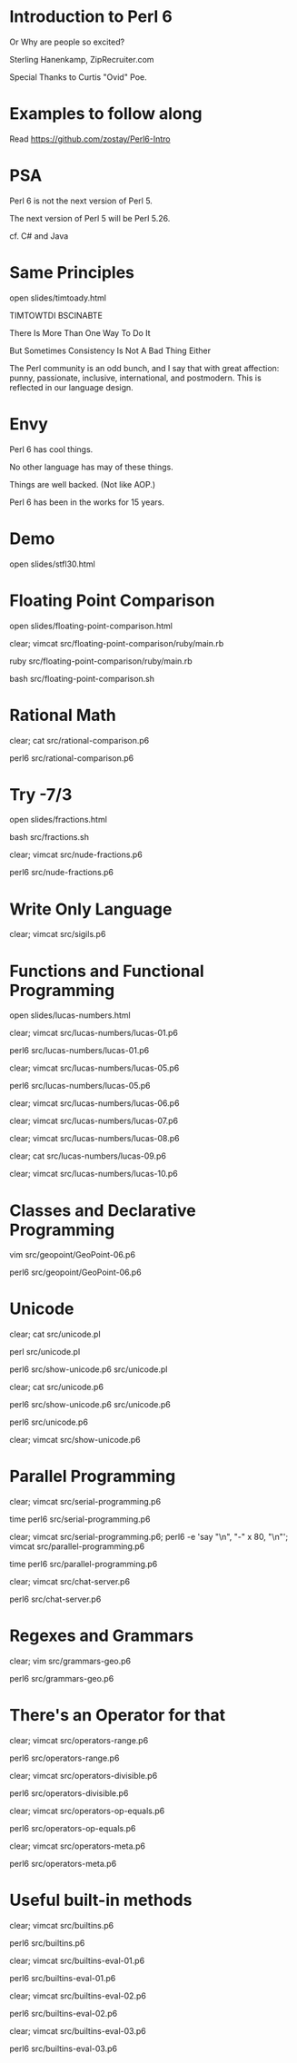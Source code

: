 # Introduction to Perl 6
Or Why are people so excited?

Sterling Hanenkamp, ZipRecruiter.com

Special Thanks to Curtis "Ovid" Poe.

<!-- TODO

Add JavaScript examples
Add Haskell examples
-->

# Examples to follow along

Read https://github.com/zostay/Perl6-Intro

# PSA

Perl 6 is not the next version of Perl 5. 

The next version of Perl 5 will be Perl 5.26.

cf. C# and Java

# Same Principles

open slides/timtoady.html

TIMTOWTDI BSCINABTE

There Is More Than One Way To Do It

But Sometimes Consistency Is Not A Bad Thing Either

The Perl community is an odd bunch, and I say that with great affection: punny,
passionate, inclusive, international, and postmodern. This is reflected in our
language design.

# Envy

Perl 6 has cool things.

No other language has may of these things.

Things are well backed. (Not like AOP.)

Perl 6 has been in the works for 15 years.

# Demo

open slides/stfl30.html

# Floating Point Comparison

open slides/floating-point-comparison.html

clear; vimcat src/floating-point-comparison/ruby/main.rb

ruby src/floating-point-comparison/ruby/main.rb

bash src/floating-point-comparison.sh

# Rational Math

clear; cat src/rational-comparison.p6

perl6 src/rational-comparison.p6

# Try -7/3

open slides/fractions.html

bash src/fractions.sh

clear; vimcat src/nude-fractions.p6

perl6 src/nude-fractions.p6

# Write Only Language

clear; vimcat src/sigils.p6

# Functions and Functional Programming

open slides/lucas-numbers.html

clear; vimcat src/lucas-numbers/lucas-01.p6

perl6 src/lucas-numbers/lucas-01.p6

clear; vimcat src/lucas-numbers/lucas-05.p6

perl6 src/lucas-numbers/lucas-05.p6

clear; vimcat src/lucas-numbers/lucas-06.p6

clear; vimcat src/lucas-numbers/lucas-07.p6

clear; vimcat src/lucas-numbers/lucas-08.p6

clear; cat src/lucas-numbers/lucas-09.p6

clear; vimcat src/lucas-numbers/lucas-10.p6

<!--
open slides/golden-ratio.html

clear; vimcat src/lucas-numbers/lucas-11.p6

perl6 src/lucas-numbers/lucas-11.p6
-->

# Classes and Declarative Programming 

vim src/geopoint/GeoPoint-06.p6

perl6 src/geopoint/GeoPoint-06.p6

<!-- TODO Compare to other langauges here? -->

# Unicode

clear; cat src/unicode.pl

perl src/unicode.pl

perl6 src/show-unicode.p6 src/unicode.pl

clear; cat src/unicode.p6

perl6 src/show-unicode.p6 src/unicode.p6

perl6 src/unicode.p6

clear; vimcat src/show-unicode.p6

# Parallel Programming

clear; vimcat src/serial-programming.p6

time perl6 src/serial-programming.p6

clear; vimcat src/serial-programming.p6; perl6 -e 'say "\n", "-" x 80, "\n"'; vimcat src/parallel-programming.p6

time perl6 src/parallel-programming.p6

clear; vimcat src/chat-server.p6

perl6 src/chat-server.p6

# Regexes and Grammars

clear; vim src/grammars-geo.p6

perl6 src/grammars-geo.p6

# There's an Operator for that

clear; vimcat src/operators-range.p6

perl6 src/operators-range.p6

clear; vimcat src/operators-divisible.p6

perl6 src/operators-divisible.p6

clear; vimcat src/operators-op-equals.p6

perl6 src/operators-op-equals.p6

clear; vimcat src/operators-meta.p6

perl6 src/operators-meta.p6

# Useful built-in methods

clear; vimcat src/builtins.p6

perl6 src/builtins.p6

clear; vimcat src/builtins-eval-01.p6

perl6 src/builtins-eval-01.p6

clear; vimcat src/builtins-eval-02.p6

perl6 src/builtins-eval-02.p6

clear; vimcat src/builtins-eval-03.p6

perl6 src/builtins-eval-03.p6

